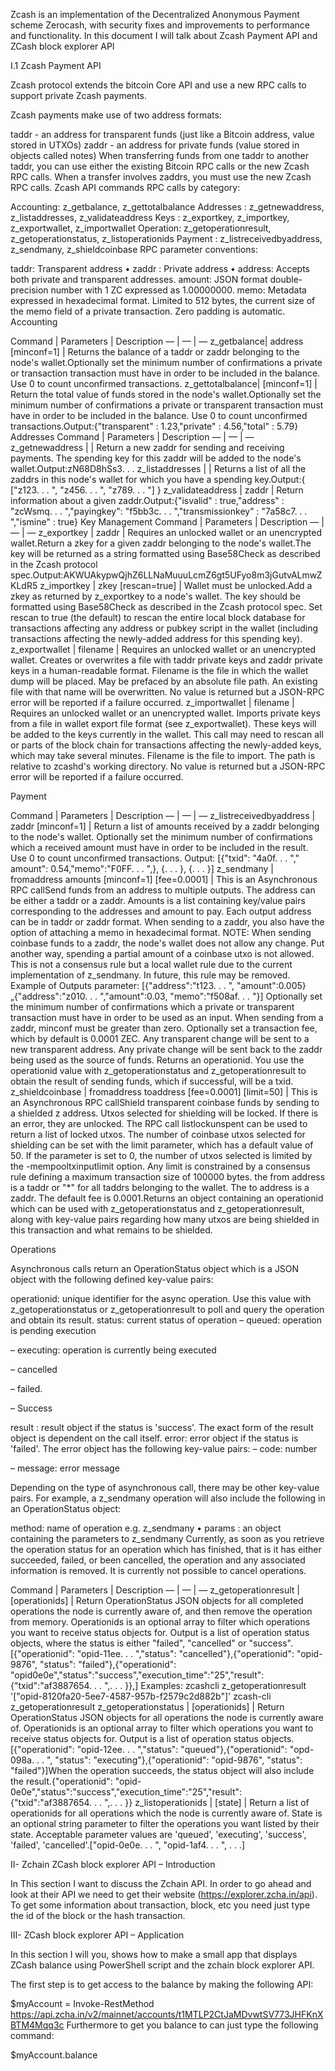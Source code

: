 
Zcash is an implementation of the Decentralized Anonymous Payment scheme Zerocash, with security fixes and improvements to performance and functionality. In this document I will talk about Zcash Payment API and ZCash block explorer API

I.1 Zcash Payment API

Zcash protocol extends the bitcoin Core API and use a new RPC calls to support private Zcash payments.

Zcash payments make use of two address formats:

taddr - an address for transparent funds (just like a Bitcoin address, value stored in UTXOs)
zaddr - an address for private funds (value stored in objects called notes) When transferring funds from one taddr to another taddr, you can use either the existing Bitcoin RPC calls or the new Zcash RPC calls. When a transfer involves zaddrs, you must use the new Zcash RPC calls.
Zcash API commands
RPC calls by category:

Accounting: z_getbalance, z_gettotalbalance
Addresses : z_getnewaddress, z_listaddresses, z_validateaddress
Keys : z_exportkey, z_importkey, z_exportwallet, z_importwallet
Operation: z_getoperationresult, z_getoperationstatus, z_listoperationids
Payment : z_listreceivedbyaddress, z_sendmany, z_shieldcoinbase
RPC parameter conventions:

taddr: Transparent address •
zaddr : Private address •
address: Accepts both private and transparent addresses.
amount: JSON format double-precision number with 1 ZC expressed as 1.00000000.
memo: Metadata expressed in hexadecimal format. Limited to 512 bytes, the current size of the memo field of a private transaction. Zero padding is automatic.
Accounting

Command | Parameters | Description — | — | — z_getbalance| address [minconf=1] | Returns the balance of a taddr or zaddr belonging to the node's wallet.Optionally set the minimum number of confirmations a private or transaction transaction must have in order to be included in the balance. Use 0 to count unconfirmed transactions. z_gettotalbalance| [minconf=1] | Return the total value of funds stored in the node's wallet.Optionally set the minimum number of confirmations a private or transparent transaction must have in order to be included in the balance. Use 0 to count unconfirmed transactions.Output:{"transparent" : 1.23,"private" : 4.56,"total" : 5.79} Addresses Command | Parameters | Description — | — | — z_getnewaddress | | Return a new zaddr for sending and receiving payments. The spending key for this zaddr will be added to the node's wallet.Output:zN68D8hSs3. . . z_listaddresses | | Returns a list of all the zaddrs in this node's wallet for which you have a spending key.Output:{ ["z123. . . ", "z456. . . ", "z789. . . "] } z_validateaddress | zaddr | Return information about a given zaddr.Output:{"isvalid" : true,"address" : "zcWsmq. . . ","payingkey": "f5bb3c. . . ","transmissionkey" : "7a58c7. . . ","ismine" : true} Key Management Command | Parameters | Description — | — | — z_exportkey | zaddr | Requires an unlocked wallet or an unencrypted wallet.Return a zkey for a given zaddr belonging to the node's wallet.The key will be returned as a string formatted using Base58Check as described in the Zcash protocol spec.Output:AKWUAkypwQjhZ6LLNaMuuuLcmZ6gt5UFyo8m3jGutvALmwZKLdR5 z_importkey | zkey [rescan=true] | Wallet must be unlocked.Add a zkey as returned by z_exportkey to a node's wallet. The key should be formatted using Base58Check as described in the Zcash protocol spec. Set rescan to true (the default) to rescan the entire local block database for transactions affecting any address or pubkey script in the wallet (including transactions affecting the newly-added address for this spending key). z_exportwallet | filename | Requires an unlocked wallet or an unencrypted wallet. Creates or overwrites a file with taddr private keys and zaddr private keys in a human-readable format. Filename is the file in which the wallet dump will be placed. May be prefaced by an absolute file path. An existing file with that name will be overwritten. No value is returned but a JSON-RPC error will be reported if a failure occurred. z_importwallet | filename | Requires an unlocked wallet or an unencrypted wallet. Imports private keys from a file in wallet export file format (see z_exportwallet). These keys will be added to the keys currently in the wallet. This call may need to rescan all or parts of the block chain for transactions affecting the newly-added keys, which may take several minutes. Filename is the file to import. The path is relative to zcashd's working directory. No value is returned but a JSON-RPC error will be reported if a failure occurred.

Payment

Command | Parameters | Description — | — | — z_listreceivedbyaddress | zaddr [minconf=1] | Return a list of amounts received by a zaddr belonging to the node's wallet. Optionally set the minimum number of confirmations which a received amount must have in order to be included in the result. Use 0 to count unconfirmed transactions. Output: [{"txid": "4a0f. . . "," amount": 0.54,"memo":"F0FF. . . ",}, {. . . }, {. . . }] z_sendmany | fromaddress amounts [minconf=1] [fee=0.0001] | This is an Asynchronous RPC callSend funds from an address to multiple outputs. The address can be either a taddr or a zaddr. Amounts is a list containing key/value pairs corresponding to the addresses and amount to pay. Each output address can be in taddr or zaddr format. When sending to a zaddr, you also have the option of attaching a memo in hexadecimal format. NOTE: When sending coinbase funds to a zaddr, the node's wallet does not allow any change. Put another way, spending a partial amount of a coinbase utxo is not allowed. This is not a consensus rule but a local wallet rule due to the current implementation of z_sendmany. In future, this rule may be removed. Example of Outputs parameter: [{"address":"t123. . . ", "amount":0.005}„{"address":"z010. . . ","amount":0.03, "memo":"f508af. . . "}] Optionally set the minimum number of confirmations which a private or transparent transaction must have in order to be used as an input. When sending from a zaddr, minconf must be greater than zero. Optionally set a transaction fee, which by default is 0.0001 ZEC. Any transparent change will be sent to a new transparent address. Any private change will be sent back to the zaddr being used as the source of funds. Returns an operationid. You use the operationid value with z_getoperationstatus and z_getoperationresult to obtain the result of sending funds, which if successful, will be a txid. z_shieldcoinbase | fromaddress toaddress [fee=0.0001] [limit=50] | This is an Asynchronous RPC callShield transparent coinbase funds by sending to a shielded z address. Utxos selected for shielding will be locked. If there is an error, they are unlocked. The RPC call listlockunspent can be used to return a list of locked utxos. The number of coinbase utxos selected for shielding can be set with the limit parameter, which has a default value of 50. If the parameter is set to 0, the number of utxos selected is limited by the -mempooltxinputlimit option. Any limit is constrained by a consensus rule defining a maximum transaction size of 100000 bytes. the from address is a taddr or "*" for all taddrs belonging to the wallet. The to address is a zaddr. The default fee is 0.0001.Returns an object containing an operationid which can be used with z_getoperationstatus and z_getoperationresult, along with key-value pairs regarding how many utxos are being shielded in this transaction and what remains to be shielded.

Operations

Asynchronous calls return an OperationStatus object which is a JSON object with the following defined key-value pairs:

operationid: unique identifier for the async operation. Use this value with z_getoperationstatus or z_getoperationresult to poll and query the operation and obtain its result.
status: current status of operation
– queued: operation is pending execution

– executing: operation is currently being executed

– cancelled

– failed.

– Success

result : result object if the status is 'success'. The exact form of the result object is dependent on the call itself.
error: error object if the status is 'failed'. The error object has the following key-value pairs:
– code: number

– message: error message

Depending on the type of asynchronous call, there may be other key-value pairs. For example, a z_sendmany operation will also include the following in an OperationStatus object:

method: name of operation e.g. z_sendmany •
params : an object containing the parameters to z_sendmany
Currently, as soon as you retrieve the operation status for an operation which has finished, that is it has either succeeded, failed, or been cancelled, the operation and any associated information is removed. It is currently not possible to cancel operations.

Command | Parameters | Description — | — | — z_getoperationresult | [operationids] | Return OperationStatus JSON objects for all completed operations the node is currently aware of, and then remove the operation from memory. Operationids is an optional array to filter which operations you want to receive status objects for. Output is a list of operation status objects, where the status is either "failed", "cancelled" or "success". [{"operationid": "opid-11ee. . . ","status": "cancelled"},{"operationid": "opid-9876", "status": "failed"},{"operationid": "opid0e0e","status":"success","execution_time":"25","result": {"txid":"af3887654. . . ",. . . }},] Examples: zcashcli z_getoperationresult '["opid-8120fa20-5ee7-4587-957b-f2579c2d882b"]' zcash-cli z_getoperationresult z_getoperationstatus | [operationids] | Return OperationStatus JSON objects for all operations the node is currently aware of. Operationids is an optional array to filter which operations you want to receive status objects for. Output is a list of operation status objects.[{"operationid": "opid-12ee. . . ","status": "queued"},{"operationid": "opd-098a. . . ", "status": "executing"},{"operationid": "opid-9876", "status": "failed"}]When the operation succeeds, the status object will also include the result.{"operationid": "opid-0e0e","status":"success","execution_time":"25","result": {"txid":"af3887654. . . ",. . . }} z_listoperationids | [state] | Return a list of operationids for all operations which the node is currently aware of. State is an optional string parameter to filter the operations you want listed by their state. Acceptable parameter values are 'queued', 'executing', 'success', 'failed', 'cancelled'.["opid-0e0e. . . ", "opid-1af4. . . ", . . .]

II- Zchain ZCash block explorer API – Introduction


In This section I want to discuss the Zchain API. In order to go ahead and look at their API we need to get their website (https://explorer.zcha.in/api). To get some information about transaction, block, etc you need just type the id of the block or the hash transaction.

III- ZCash block explorer API – Application

In this section I will you, shows how to make a small app that displays ZCash balance using PowerShell script and the zchain block explorer API.

The first step is to get access to the balance by making the following API:

   $myAccount = Invoke-RestMethod https://api.zcha.in/v2/mainnet/accounts/t1MTLP2CtJaMDvwtSV773JHFKnXBTM4Mqq3c
Furthermore to get you balance to can just type the following command:

   $myAccount.balance
